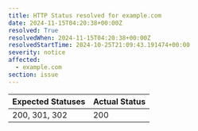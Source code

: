 ```yaml
---
title: HTTP Status resolved for example.com
date: 2024-11-15T04:20:38+00:00Z
resolved: True
resolvedWhen: 2024-11-15T04:20:38+00:00Z
resolvedStartTime: 2024-10-25T21:09:43.191474+00:00
severity: notice
affected:
  - example.com
section: issue
---
```


| Expected Statuses | Actual Status  |
|-------------------|----------------|
| 200, 301, 302 | 200 |
